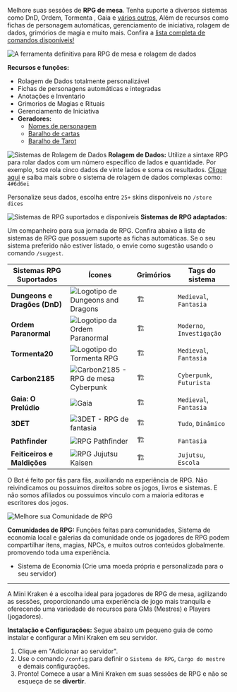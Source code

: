 Melhore suas sessões de **RPG de mesa**. Tenha suporte a diversos sistemas como DnD, Ordem, Tormenta , Gaia e [vários outros](https://rpg.arkanus.app/pt/), Além de recursos como fichas de personagem automáticas, gerenciamento de iniciativa, rolagem de dados, grimórios de magia e muito mais. Confira a [lista completa de comandos disponíveis!](https://rpg.arkanus.app/pt/commands)

![A ferramenta definitiva para RPG de mesa e rolagem de dados](https://rpg.arkanus.app/static/img/util/bot/pt/index.webp)


**Recursos e funções:**

- Rolagem de Dados totalmente personalizável
- Fichas de personagens automáticas e integradas
- Anotações e Inventario
- Grimorios de Magias e Rituais
- Gerenciamento de Iniciativa
- **Geradores:**
  - [Nomes de personagem](https://rpg.arkanus.app/pt/tools/names)
  - [Baralho de cartas](https://rpg.arkanus.app/pt/tools/poker)
  - [Baralho de Tarot](https://rpg.arkanus.app/pt/tools/tarot)


![Sistemas de Rolagem de Dados](https://rpg.arkanus.app/static/img/util/bot/pt/dice.webp)
**Rolagem de Dados:**
Utilize a sintaxe RPG para rolar dados com um número específico de lados e quantidade. Por exemplo, `5d20` rola cinco dados de vinte lados e soma os resultados. 
[Clique aqui](https://rpg.arkanus.app/pt/dices) e saiba mais sobre o sistema de rolagem de dados complexas como: `4#6d6ei`

Personalize seus dados, escolha entre `25+` skins disponíveis no `/store dices`



![Sistemas de RPG suportados e disponíveis](https://rpg.arkanus.app/static/img/util/bot/pt/system.webp)
**Sistemas de RPG adaptados:**

Um companheiro para sua jornada de RPG. Confira abaixo a lista de sistemas de RPG que possuem suporte as fichas automáticas. Se o seu sistema preferido não estiver listado, o envie como sugestão usando o comando `/suggest`.

| Sistemas RPG Suportados | Ícones | Grimórios | Tags do sistema |
| ------------------------- | -------------------------------------------------- | -------- | ------------------- |
| **Dungeons e Dragões (DnD)** | ![Logotipo de Dungeons and Dragons](https://rpg.arkanus.app/static/img/util/bot/icons/DnD.webp) | 🏗️ | `Medieval`, `Fantasia` |
| **Ordem Paranormal**| ![Logotipo da Ordem Paranormal](https://rpg.arkanus.app/static/img/util/bot/icons/Ordem.webp) | 🏗️ | `Moderno`, `Investigação` |
| **Tormenta20** | ![Logotipo do Tormenta RPG](https://rpg.arkanus.app/static/img/util/bot/icons/T20.webp) | 🏗️ | `Medieval`, `Fantasia` |
| **Carbon2185** | ![Carbon2185 - RPG de mesa Cyberpunk](https://rpg.arkanus.app/static/img/util/bot/icons/Carbon.webp) | 🏗️ | `Cyberpunk`, `Futurista` |
| **Gaia: O Prelúdio** | ![Gaia](https://rpg.arkanus.app/static/img/util/bot/icons/Gaia.webp) | 🏗️ | `Medieval`, `Fantasia` |
| **3DET** | ![3DET - RPG de fantasia](https://rpg.arkanus.app/static/img/util/bot/icons/3DET.webp) | 🏗️ | `Tudo`, `Dinâmico` |
| **Pathfinder** | ![RPG Pathfinder](https://rpg.arkanus.app/static/img/util/bot/icons/Pathfinder.webp) | 🏗️ | `Fantasia` |
| **Feiticeiros e Maldições** | ![RPG Jujutsu Kaisen](https://rpg.arkanus.app/static/img/util/bot/icons/FeM.webp) | 🏗️ | `Jujutsu`, `Escola` |

O Bot é feito por fãs para fãs, auxiliando na experiência de RPG. Não reivindicamos ou possuimos direitos sobre os jogos, livros e sistemas. E não somos afiliados ou possuimos vinculo com a maioria editoras e escritores dos jogos. 


![Melhore sua Comunidade de RPG](https://rpg.arkanus.app/static/img/util/bot/pt/comunity.webp)

**Comunidades de RPG:**
Funções feitas para comunidades, Sistema de economia local e galerias da comunidade onde os jogadores de RPG podem compartilhar itens, magias, NPCs, e muitos outros conteúdos globalmente. promovendo toda uma experiência. 

- Sistema de Economia (Crie uma moeda própria e personalizada para o seu servidor)

---

A Mini Kraken é a escolha ideal para jogadores de RPG de mesa, agilizando as sessões, proporcionando uma experiência de jogo mais tranquila e oferecendo uma variedade de recursos para GMs (Mestres) e Players (jogadores). 

**Instalação e Configurações:**
Segue abaixo um pequeno guia de como instalar e configurar a Mini Kraken em seu servidor.

1. Clique em "Adicionar ao servidor".
2. Use o comando `/config` para definir o `Sistema de RPG`, `Cargo do mestre` e demais configurações.
3. Pronto! Comece a usar a Mini Kraken em suas sessões de RPG e não se esqueça de se **divertir**.